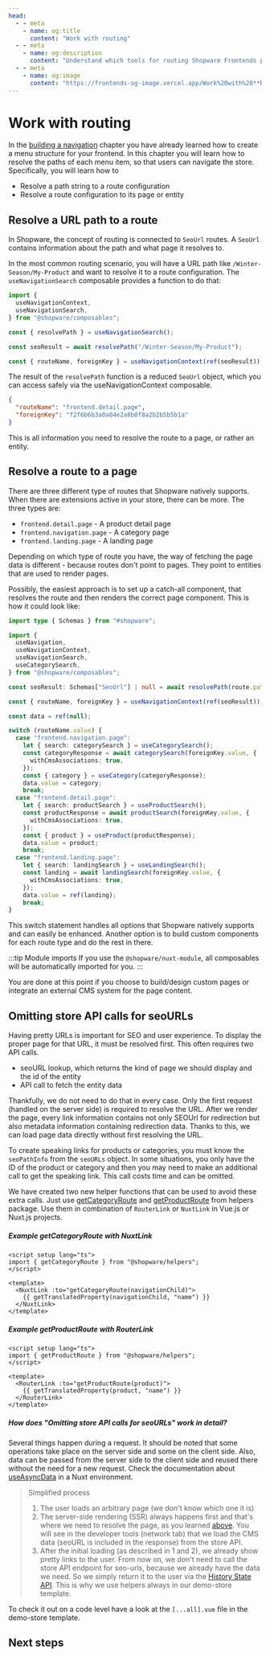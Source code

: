 ```yaml
---
head:
  - - meta
    - name: og:title
      content: "Work with routing"
  - - meta
    - name: og:description
      content: "Understand which tools for routing Shopware Frontends provides"
  - - meta
    - name: og:image
      content: "https://frontends-og-image.vercel.app/Work%20with%20**Routing**.png?fontSize=150px"
---
```


# Work with routing

In the [building a navigation](./page-elements/navigation.html) chapter you have already learned how to create a menu structure for your frontend. In this chapter you will learn how to resolve the paths of each menu item, so that users can navigate the store. Specifically, you will learn how to

- Resolve a path string to a route configuration
- Resolve a route configuration to its page or entity

## Resolve a URL path to a route

In Shopware, the concept of routing is connected to `SeoUrl` routes. A `SeoUrl` contains information about the path and what page it resolves to.

In the most common routing scenario, you will have a URL path like `/Winter-Season/My-Product` and want to resolve it to a route configuration. The `useNavigationSearch` composable provides a function to do that:

```js
import {
  useNavigationContext,
  useNavigationSearch,
} from "@shopware/composables";

const { resolvePath } = useNavigationSearch();

const seoResult = await resolvePath("/Winter-Season/My-Product");

const { routeName, foreignKey } = useNavigationContext(ref(seoResult));
```

The result of the `resolvePath` function is a reduced `SeoUrl` object, which you can access safely via the useNavigationContext composable.

```json
{
  "routeName": "frontend.detail.page",
  "foreignKey": "f2f6b6b3a0a04e2a8b0f8a2b2b5b5b1a"
}
```

This is all information you need to resolve the route to a page, or rather an entity.

## Resolve a route to a page

There are three different type of routes that Shopware natively supports. When there are extensions active in your store, there can be more. The three types are:

- `frontend.detail.page` - A product detail page
- `frontend.navigation.page` - A category page
- `frontend.landing.page` - A landing page

Depending on which type of route you have, the way of fetching the page data is different - because routes don't point to pages. They point to entities that are used to render pages.

Possibly, the easiest approach is to set up a catch-all component, that resolves the route and then renders the correct page component. This is how it could look like:

```ts
import type { Schemas } from "#shopware";

import {
  useNavigation,
  useNavigationContext,
  useNavigationSearch,
  useCategorySearch,
} from "@shopware/composables";

const seoResult: Schemas["SeoUrl"] | null = await resolvePath(route.path);

const { routeName, foreignKey } = useNavigationContext(ref(seoResult));

const data = ref(null);

switch (routeName.value) {
  case "frontend.navigation.page":
    let { search: categorySearch } = useCategorySearch();
    const categoryResponse = await categorySearch(foreignKey.value, {
      withCmsAssociations: true,
    });
    const { category } = useCategory(categoryResponse);
    data.value = category;
    break;
  case "frontend.detail.page":
    let { search: productSearch } = useProductSearch();
    const productResponse = await productSearch(foreignKey.value, {
      withCmsAssociations: true,
    });
    const { product } = useProduct(productResponse);
    data.value = product;
    break;
  case "frontend.landing.page":
    let { search: landingSearch } = useLandingSearch();
    const landing = await landingSearch(foreignKey.value, {
      withCmsAssociations: true,
    });
    data.value = ref(landing);
    break;
}
```

This switch statement handles all options that Shopware natively supports and can easily be enhanced. Another option is to build custom components for each route type and do the rest in there.

:::tip Module imports
If you use the `@shopware/nuxt-module`, all composables will be automatically imported for you.
:::

You are done at this point if you choose to build/design custom pages or integrate an external CMS system for the page content.

## Omitting store API calls for seoURLs

Having pretty URLs is important for SEO and user experience. To display the proper page for that URL, it must be resolved first. This often requires two API calls.

- seoURL lookup, which returns the kind of page we should display and the id of the entity
- API call to fetch the entity data

Thankfully, we do not need to do that in every case. Only the first request (handled on the server side) is required to resolve the URL. After we render the page, every link information contains not only SEOUrl for redirection but also metadata information containing redirection data. Thanks to this, we can load page data directly without first resolving the URL.

To create speaking links for products or categories, you must know the `seoPathInfo` from the `seoURLs` object. In some situations, you only have the ID of the product or category and then you may need to make an additional call to get the speaking link. This call costs time and can be omitted.

We have created two new helper functions that can be used to avoid these extra calls. Just use [getCategoryRoute](../packages/helpers.html#getcategoryroute) and [getProductRoute](../packages/helpers.html#getproductroute) from helpers package. Use them in combination of `RouterLink` or `NuxtLink` in Vue.js or Nuxt.js projects.

##### Example getCategoryRoute with NuxtLink

```vue
<script setup lang="ts">
import { getCategoryRoute } from "@shopware/helpers";
</script>

<template>
  <NuxtLink :to="getCategoryRoute(navigationChild)">
    {{ getTranslatedProperty(navigationChild, "name") }}
  </NuxtLink>
</template>
```

##### Example getProductRoute with RouterLink

```vue
<script setup lang="ts">
import { getProductRoute } from "@shopware/helpers";
</script>

<template>
  <RouterLink :to="getProductRoute(product)">
    {{ getTranslatedProperty(product, "name") }}
  </RouterLink>
</template>
```

##### How does "Omitting store API calls for seoURLs" work in detail?

Several things happen during a request. It should be noted that some operations take place on the server side and some on the client side. Also, data can be passed from the server side to the client side and reused there without the need for a new request. Check the documentation about [useAsyncData](https://nuxt.com/docs/api/composables/use-async-data) in a Nuxt environment.

> Simplified process
>
> 1. The user loads an arbitrary page (we don't know which one it is)
> 2. The server-side rendering (SSR) always happens first and that's where we need to resolve the page, as you learned [above](#resolve-a-route-to-a-page). You will see in the developer tools (network tab) that we load the CMS data (seoURL is included in the response) from the store API.
> 3. After the initial loading (as described in 1 and 2), we already show pretty links to the user. From now on, we don't need to call the store API endpoint for seo-urls, because we already have the data we need. So we simply return it to the user via the [History State API](https://developer.mozilla.org/en-US/docs/Web/API/History/state). This is why we use helpers always in our demo-store template.

To check it out on a code level have a look at the `[...all].vue` file in the demo-store template.

## Next steps

<PageRef page="cms/content-pages.html" title="Create content pages" sub="Integrate routing and Shopping Experiences" />
<PageRef page="e-commerce/product-listing.html" title="Create a product listing" sub="Display a list of products" />
